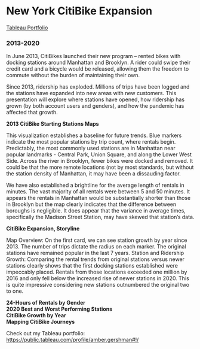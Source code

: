 <h1>New York CitiBike Expansion</h1>
<a href=https://public.tableau.com/profile/amber.gershman#!/>Tableau Portfolio</a>
<h3>2013-2020</h3>

In June 2013, CitiBikes launched their new program – rented bikes with docking stations around Manhattan and Brooklyn. A rider could swipe their credit card and a bicycle would be released, allowing them the freedom to commute without the burden of maintaining their own. 

Since 2013, ridership has exploded. Millions of trips have been logged and the stations have expanded into new areas with new customers. This presentation will explore where stations have opened, how ridership has grown (by both account users and genders), and how the pandemic has affected that growth.

<b>2013 CitiBike Starting Stations Maps</b>

This visualization establishes a baseline for future trends. Blue markers indicate the most popular stations by trip count, where rentals begin. Predictably, the most commonly used stations are in Manhattan near popular landmarks - Central Park, Union Square, and along the Lower West Side. Across the river in Brooklyn, fewer bikes were docked and removed. It could be that the more remote locations (not by most standards, but without the station density of Manhattan, it may have been a dissauding factor. 

We have also established a brightline for the average length of rentals in minutes. The vast majority of all rentals were between 5 and 50 minutes. It appears the rentals in Manhattan would be substantially shorter than those in Brooklyn but the map clearly indicates that the difference between boroughs is negligible. It does appear that the variance in average times, specifically the Madison Street Station, may have skewed that station’s data. 

<b>CitiBike Expansion, Storyline</b>

Map Overview: On the first card, we can see station growth by year since 2013. The number of trips dictate the radius on each marker. The original stations have remained popular in the last 7 years. 
Station and Ridership Growth: Comparing the rental trends from original stations versus newer stations clearly shows that the first docking stations established were impeccably placed. Rentals from those locations exceeded one million by 2016 and only fell below the increased rise of newer stations in 2020. This is quite impressive considering new stations outnumbered the original two to one. 


<b>24-Hours of Rentals by Gender</b><br>
<b>2020 Best and Worst Performing Stations</b><br>
<b>CitiBike Growth by Year</b><br>
<b>Mapping CitiBike Journeys</b><br>


Check out my Tableau portfolio: https://public.tableau.com/profile/amber.gershman#!/

